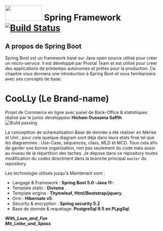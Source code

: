 # <img src="https://www.developpez.com/public/images/news/spting-boot.png" width="120" height="50"> Spring Framework [![Build Status](https://build.spring.io/plugins/servlet/wittified/build-status/SPR-PUBM)](https://build.spring.io/browse/SPR)

## A propos de Spring Boot
Spring Boot est un framework basé sur Java open source utilisé pour créer un micro-service. Il est développé par Pivotal Team et est utilisé pour créer des applications de printemps autonomes et prêtes pour la production. Ce chapitre vous donnera une introduction à Spring Boot et vous familiarisera avec ses concepts de base.

# CooLLy (Le Brand-name)
Projet de Commerce en ligne avec panel de Back-Office & statistiques réalisé par le junior developpeur **Hicham Oussama Saffih**
<br>
![Build passing](https://img.shields.io/badge/Contact%20me-Any%20time-yellowgreen)

  La concepttion de schématisation Base de donnée a été réaliser en Merise et Uml ; pour cela quelque diagram sont déja dans leurs etats final tel que les diagrammes : Use-Case, séquences, class, MLD et MCD. Tous cela afin de garder une bonne organisation, non pas seulement du code mais aussi au niveau de la répartition des taches. Je dépose dans ce répository toutes modification du codes directment dans la branche principal `master` du repository.
  
  Les technologie utilisés jusqu'à Maintenant sont :
  - Langage & Framework : **Spring Boot 5.0 -Java 11-**.
  - Template static : **Divisma** .
  - Template engine : **Thymeleaf, Html/Bootstrap/jquery**.
  - Orm : **Hibernate v5**.
  - Security & encryption : **Spring security 5.2**
  - Base de donnée & requétage: **PostgreSql 9.5 en PLpgSql**.
  
  
  ***_With_Love_and_Fun_*** 
  <br>
  ***_Mit_Liebe_und_Spass_***
